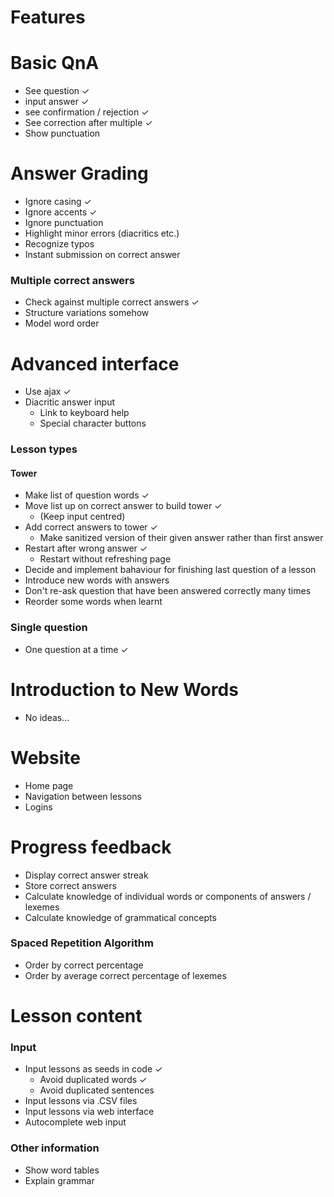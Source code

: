 # Features

# Basic QnA
  * See question ✓
  * input answer ✓
  * see confirmation / rejection ✓
  * See correction after multiple ✓
  * Show punctuation

# Answer Grading
  * Ignore casing ✓
  * Ignore accents ✓
  * Ignore punctuation
  * Highlight minor errors (diacritics etc.)
  * Recognize typos
  * Instant submission on correct answer
### Multiple correct answers
  * Check against multiple correct answers ✓
  * Structure variations somehow
  * Model word order

# Advanced interface
  * Use ajax ✓
  * Diacritic answer input
    * Link to keyboard help
    * Special character buttons

### Lesson types
#### Tower
  * Make list of question words ✓
  * Move list up on correct answer to build tower ✓
    * (Keep input centred)
  * Add correct answers to tower ✓
    * Make sanitized version of their given answer rather than first answer
  * Restart after wrong answer ✓
    * Restart without refreshing page
  * Decide and implement bahaviour for finishing last question of a lesson
  * Introduce new words with answers
  * Don't re-ask question that have been answered correctly many times
  * Reorder some words when learnt

### Single question
  * One question at a time ✓

# Introduction to New Words
  * No ideas...

# Website
  * Home page
  * Navigation between lessons
  * Logins

# Progress feedback
  * Display correct answer streak
  * Store correct answers
  * Calculate knowledge of individual words or components of answers / lexemes
  * Calculate knowledge of grammatical concepts

### Spaced Repetition Algorithm
  * Order by correct percentage
  * Order by average correct percentage of lexemes

# Lesson content

### Input
  * Input lessons as seeds in code ✓
    * Avoid duplicated words ✓
    * Avoid duplicated sentences
  * Input lessons via .CSV files
  * Input lessons via web interface
  * Autocomplete web input


### Other information
  * Show word tables
  * Explain grammar
